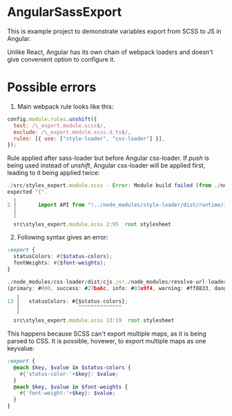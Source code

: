 # AngularSassExport

This is example project to demonstrate variables export from SCSS to JS in Angular.

Unlike React, Angular has its own chain of webpack loaders and doesn't give convenient option to configure it.

# Possible errors

1. Main webpack rule looks like this:

```js
config.module.rules.unshift({
  test: /\_export.module.scss$/,
  exclude: /\_export.module.scss.d.ts$/,
  rules: [{ use: ["style-loader", "css-loader"] }],
});
```

Rule applied after sass-loader but before Angular css-loader. If _push_ is being used instead of _unshift_, Angular css-loader will be applied first, leading to it being applied twice:

```js
./src/styles_export.module.scss - Error: Module build failed (from ./node_modules/sass-loader/dist/cjs.js):
expected "{".
  ╷
2 │       import API from "!../node_modules/style-loader/dist/runtime/injectStylesIntoStyleTag.js";
  │                                                                                               ^
  ╵
  src\styles_export.module.scss 2:95  root stylesheet
```

2. Following syntax gives an error:

```scss
:export {
  statusColors: #{$status-colors};
  fontWeights: #{$font-weights};
}
```

```js
./node_modules/css-loader/dist/cjs.js!./node_modules/resolve-url-loader/index.js??ruleSet[1].rules[7].rules[1].use[0]!./node_modules/sass-loader/dist/cjs.js??ruleSet[1].rules[7].rules[1].use[1]!./src/styles_export.module.scss - Error: Module build failed (from ./node_modules/sass-loader/dist/cjs.js):
(primary: #000, success: #27ba6c, info: #03a9f4, warning: #ff8833, danger: #ff1a1a) isn't a valid CSS value.
   ╷
13 │   statusColors: #{$status-colors};
   │                   ^^^^^^^^^^^^^^
   ╵
  src\styles_export.module.scss 13:19  root stylesheet
```

This happens because SCSS can't export multiple maps, as it is being parsed to CSS. It is possible, hovewer, to export multiple maps as one keyvalue:

```scss
:export {
  @each $key, $value in $status-colors {
    #{'status-color-'+$key}: $value;
  }
  @each $key, $value in $font-weights {
    #{'font-weight-'+$key}: $value;
  }
}
```
